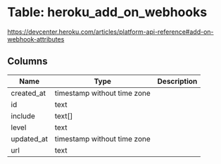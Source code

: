 
# Table: heroku_add_on_webhooks
https://devcenter.heroku.com/articles/platform-api-reference#add-on-webhook-attributes
## Columns
| Name        | Type           | Description  |
| ------------- | ------------- | -----  |
|created_at|timestamp without time zone||
|id|text||
|include|text[]||
|level|text||
|updated_at|timestamp without time zone||
|url|text||
